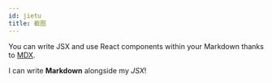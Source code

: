 ```yaml
---
id: jietu
title: 截图
---
```


You can write JSX and use React components within your Markdown thanks to [MDX](https://mdxjs.com/).

I can write **Markdown** alongside my _JSX_!
